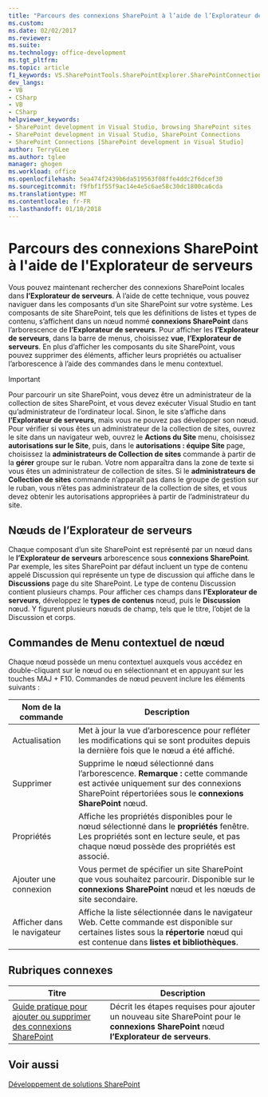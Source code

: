 ```yaml
---
title: "Parcours des connexions SharePoint à l’aide de l’Explorateur de serveurs | Documents Microsoft"
ms.custom: 
ms.date: 02/02/2017
ms.reviewer: 
ms.suite: 
ms.technology: office-development
ms.tgt_pltfrm: 
ms.topic: article
f1_keywords: VS.SharePointTools.SharePointExplorer.SharePointConnection
dev_langs:
- VB
- CSharp
- VB
- CSharp
helpviewer_keywords:
- SharePoint development in Visual Studio, browsing SharePoint sites
- SharePoint development in Visual Studio, SharePoint Connections
- SharePoint Connections [SharePoint development in Visual Studio]
author: TerryGLee
ms.author: tglee
manager: ghogen
ms.workload: office
ms.openlocfilehash: 5ea474f2439b6da519563f08ffe4ddc2f6dcef30
ms.sourcegitcommit: f9fbf1f55f9ac14e4e5c6ae58c30dc1800ca6cda
ms.translationtype: MT
ms.contentlocale: fr-FR
ms.lasthandoff: 01/10/2018
---
```

# <a name="browsing-sharepoint-connections-using-server-explorer"></a>Parcours des connexions SharePoint à l'aide de l'Explorateur de serveurs
  Vous pouvez maintenant rechercher des connexions SharePoint locales dans **l’Explorateur de serveurs**. À l’aide de cette technique, vous pouvez naviguer dans les composants d’un site SharePoint sur votre système. Les composants de site SharePoint, tels que les définitions de listes et types de contenu, s’affichent dans un nœud nommé **connexions SharePoint** dans l’arborescence de **l’Explorateur de serveurs**. Pour afficher les **l’Explorateur de serveurs**, dans la barre de menus, choisissez **vue**, **l’Explorateur de serveurs**. En plus d’afficher les composants du site SharePoint, vous pouvez supprimer des éléments, afficher leurs propriétés ou actualiser l’arborescence à l’aide des commandes dans le menu contextuel.  
  
> [!IMPORTANT]  
>  Pour parcourir un site SharePoint, vous devez être un administrateur de la collection de sites SharePoint, et vous devez exécuter Visual Studio en tant qu’administrateur de l’ordinateur local. Sinon, le site s’affiche dans **l’Explorateur de serveurs**, mais vous ne pouvez pas développer son nœud. Pour vérifier si vous êtes un administrateur de la collection de sites, ouvrez le site dans un navigateur web, ouvrez le **Actions du Site** menu, choisissez **autorisations sur le Site**, puis, dans le **autorisations : équipe Site** page, choisissez la **administrateurs de Collection de sites** commande à partir de la **gérer** groupe sur le ruban. Votre nom apparaîtra dans la zone de texte si vous êtes un administrateur de collection de sites. Si le **administrateurs de Collection de sites** commande n’apparaît pas dans le groupe de gestion sur le ruban, vous n’êtes pas administrateur de la collection de sites, et vous devez obtenir les autorisations appropriées à partir de l’administrateur du site.  
  
## <a name="server-explorer-nodes"></a>Nœuds de l’Explorateur de serveurs  
 Chaque composant d’un site SharePoint est représenté par un nœud dans le **l’Explorateur de serveurs** arborescence sous **connexions SharePoint**. Par exemple, les sites SharePoint par défaut incluent un type de contenu appelé Discussion qui représente un type de discussion qui affiche dans le **Discussions** page du site SharePoint. Le type de contenu Discussion contient plusieurs champs. Pour afficher ces champs dans **l’Explorateur de serveurs**, développez le **types de contenus** nœud, puis le **Discussion** nœud. Y figurent plusieurs nœuds de champ, tels que le titre, l’objet de la Discussion et corps.  
  
## <a name="node-shortcut-menu-commands"></a>Commandes de Menu contextuel de nœud  
 Chaque nœud possède un menu contextuel auxquels vous accédez en double-cliquant sur le nœud ou en sélectionnant et en appuyant sur les touches MAJ + F10. Commandes de nœud peuvent inclure les éléments suivants :  
  
|Nom de la commande|Description|  
|------------------|-----------------|  
|Actualisation|Met à jour la vue d’arborescence pour refléter les modifications qui se sont produites depuis la dernière fois que le nœud a été affiché.|  
|Supprimer|Supprime le nœud sélectionné dans l’arborescence. **Remarque :** cette commande est activée uniquement sur des connexions SharePoint répertoriées sous le **connexions SharePoint** nœud.|  
|Propriétés|Affiche les propriétés disponibles pour le nœud sélectionné dans le **propriétés** fenêtre. Les propriétés sont en lecture seule, et pas chaque nœud possède des propriétés est associé.|  
|Ajouter une connexion|Vous permet de spécifier un site SharePoint que vous souhaitez parcourir. Disponible sur le **connexions SharePoint** nœud et les nœuds de site secondaire.|  
|Afficher dans le navigateur|Affiche la liste sélectionnée dans le navigateur Web. Cette commande est disponible sur certaines listes sous la **répertorie** nœud qui est contenue dans **listes et bibliothèques**.|  
  
## <a name="related-topics"></a>Rubriques connexes  
  
|Titre|Description|  
|-----------|-----------------|  
|[Guide pratique pour ajouter ou supprimer des connexions SharePoint](../sharepoint/how-to-add-or-remove-sharepoint-connections.md)|Décrit les étapes requises pour ajouter un nouveau site SharePoint pour le **connexions SharePoint** nœud **l’Explorateur de serveurs**.|  
  
## <a name="see-also"></a>Voir aussi  
 [Développement de solutions SharePoint](../sharepoint/developing-sharepoint-solutions.md)  
  
  